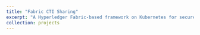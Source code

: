 ```yaml
---
title: "Fabric CTI Sharing"
excerpt: "A Hyperledger Fabric-based framework on Kubernetes for secure, decentralized sharing of cyber threat intelligence (CTI), with IPFS-based distributed storage. <br/><img src='/images/fctis.jpg'>"
collection: projects
---
```

